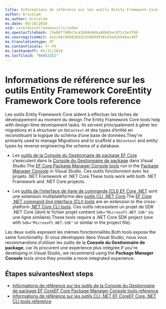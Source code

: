```yaml
---
title: Informations de référence sur les outils Entity Framework Core - EF Core
author: bricelam
ms.author: bricelam
ms.date: 09/19/2018
uid: core/miscellaneous/cli/index
ms.openlocfilehash: 13e80f740bc5ce3404e8dba40b65ec872c5e3f90
ms.sourcegitcommit: ea1cdec0b982b922a59b9d9301d3ed2b94baca0f
ms.translationtype: HT
ms.contentlocale: fr-FR
ms.lasthandoff: 05/31/2019
ms.locfileid: "66452252"
---
```

# <a name="entity-framework-core-tools-reference"></a><span data-ttu-id="5a4f0-102">Informations de référence sur les outils Entity Framework Core</span><span class="sxs-lookup"><span data-stu-id="5a4f0-102">Entity Framework Core tools reference</span></span>

<span data-ttu-id="5a4f0-103">Les outils Entity Framework Core aident à effectuer les tâches de développement au moment du design.</span><span class="sxs-lookup"><span data-stu-id="5a4f0-103">The Entity Framework Core tools help with design-time development tasks.</span></span> <span data-ttu-id="5a4f0-104">Ils servent principalement à gérer les migrations et à structurer un `DbContext` et des types d’entité en reconstituant la logique du schéma d’une base de données.</span><span class="sxs-lookup"><span data-stu-id="5a4f0-104">They're primarily used to manage Migrations and to scaffold a `DbContext` and entity types by reverse engineering the schema of a database.</span></span>

* <span data-ttu-id="5a4f0-105">Les [outils de la Console du Gestionnaire de package EF Core](powershell.md) s’exécutent dans la [Console du Gestionnaire de package](https://docs.microsoft.com/nuget/tools/package-manager-console) dans Visual Studio.</span><span class="sxs-lookup"><span data-stu-id="5a4f0-105">The [EF Core Package Manager Console tools](powershell.md) run in the [Package Manager Console](https://docs.microsoft.com/nuget/tools/package-manager-console) in Visual Studio.</span></span> <span data-ttu-id="5a4f0-106">Ces outils fonctionnent avec les projets .NET Framework et .NET Core.</span><span class="sxs-lookup"><span data-stu-id="5a4f0-106">These tools work with both .NET Framework and .NET Core projects.</span></span>

* <span data-ttu-id="5a4f0-107">Les [outils de l’interface de ligne de commande (CLI) EF Core .NET](dotnet.md) sont une extension multiplateforme des [outils CLI .NET Core](https://docs.microsoft.com/dotnet/core/tools/).</span><span class="sxs-lookup"><span data-stu-id="5a4f0-107">The [EF Core .NET command-line interface (CLI) tools](dotnet.md) are an extension to the cross-platform [.NET Core CLI tools](https://docs.microsoft.com/dotnet/core/tools/).</span></span> <span data-ttu-id="5a4f0-108">Ces outils nécessitent un projet de SDK .NET Core (dont le fichier projet contient `Sdk="Microsoft.NET.Sdk"` ou une ligne similaire).</span><span class="sxs-lookup"><span data-stu-id="5a4f0-108">These tools require a .NET Core SDK project (one with `Sdk="Microsoft.NET.Sdk"` or similar in the project file).</span></span>

<span data-ttu-id="5a4f0-109">Les deux outils exposent les mêmes fonctionnalités.</span><span class="sxs-lookup"><span data-stu-id="5a4f0-109">Both tools expose the same functionality.</span></span> <span data-ttu-id="5a4f0-110">Si vous développez dans Visual Studio, nous vous recommandons d’utiliser les outils de la **Console du Gestionnaire de package**, car ils procurent une expérience plus intégrée.</span><span class="sxs-lookup"><span data-stu-id="5a4f0-110">If you're developing in Visual Studio, we recommend using the **Package Manager Console** tools since they provide a more integrated experience.</span></span>

## <a name="next-steps"></a><span data-ttu-id="5a4f0-111">Étapes suivantes</span><span class="sxs-lookup"><span data-stu-id="5a4f0-111">Next steps</span></span>

* [<span data-ttu-id="5a4f0-112">Informations de référence sur les outils de la Console du Gestionnaire de package EF Core</span><span class="sxs-lookup"><span data-stu-id="5a4f0-112">EF Core Package Manager Console tools reference</span></span>](powershell.md)
* [<span data-ttu-id="5a4f0-113">Informations de référence sur les outils CLI .NET EF Core</span><span class="sxs-lookup"><span data-stu-id="5a4f0-113">EF Core .NET CLI tools reference</span></span>](dotnet.md)
